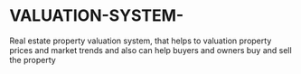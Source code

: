 # VALUATION-SYSTEM-
Real estate property valuation system, that helps to valuation property prices and market trends and also can help buyers and owners buy and sell the property 
